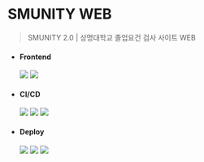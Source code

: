 # SMUNITY WEB

> SMUNITY 2.0 | 상명대학교 졸업요건 검사 사이트 WEB

- #### Frontend

  <img src="https://img.shields.io/badge/Node.js-v20.11.1-339933?style=round-square&logo=nodedotjs&logoColor=white"/>
  <img src="https://img.shields.io/badge/React-v18.3.1-61DAFB?style=round-square&logo=react&logoColor=white"/>

- #### CI/CD

  <img src="https://img.shields.io/badge/Git-F05032?style=round-square&logo=Git&logoColor=white"/>
  <img src="https://img.shields.io/badge/GitHub-181717?style=round-square&logo=github&logoColor=white"/>
  <img src="https://img.shields.io/badge/Github Actions-2088FF?style=round-square&logo=githubactions&logoColor=white"/>

- #### Deploy
  <img src="https://img.shields.io/badge/AWS-232F3E?style=round-square&logo=amazonwebservices&logoColor=white"/>
  <img src="https://img.shields.io/badge/EC2-FF9900?style=round-square&logo=amazonec2&logoColor=white"/>
  <img src="https://img.shields.io/badge/RDS-527FFF?style=round-square&logo=amazonrds&logoColor=white"/>
